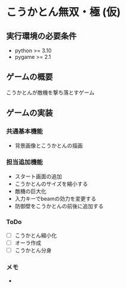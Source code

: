 # こうかとん無双・極 (仮)

## 実行環境の必要条件
* python >= 3.10
* pygame >= 2.1

## ゲームの概要
こうかとんが敵機を撃ち落とすゲーム

## ゲームの実装
### 共通基本機能
* 背景画像とこうかとんの描画

### 担当追加機能
* スタート画面の追加
* こうかとんのサイズを縮小する
* 敵機の巨大化
* 入力キーでbeamの効力を変更する
* 防御壁をこうかとんの前後に追加する

### ToDo
- [ ] こうかとん縮小化
- [ ] オーラ作成
- [ ] こうかとん分身

### メモ
* 